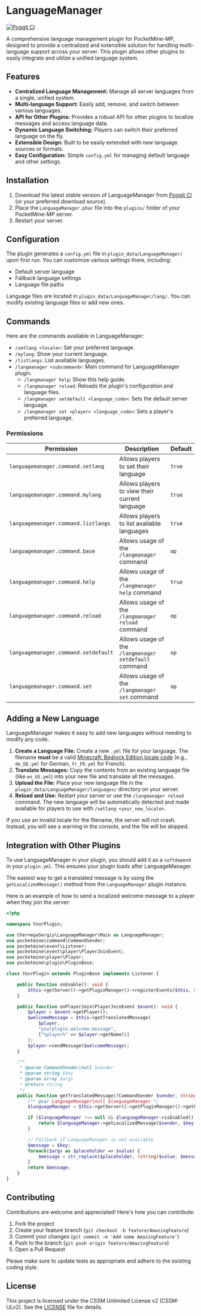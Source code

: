 # LanguageManager

[![Poggit CI](https://poggit.pmmp.io/ci.shield/newlandpe/LanguageManager/LanguageManager)](https://poggit.pmmp.io/ci/newlandpe/LanguageManager/LanguageManager)

A comprehensive language management plugin for PocketMine-MP, designed to provide a centralized and extensible solution for handling multi-language support across your server. This plugin allows other plugins to easily integrate and utilize a unified language system.

## Features

- **Centralized Language Management:** Manage all server languages from a single, unified system.
- **Multi-language Support:** Easily add, remove, and switch between various languages.
- **API for Other Plugins:** Provides a robust API for other plugins to localize messages and access language data.
- **Dynamic Language Switching:** Players can switch their preferred language on the fly.
- **Extensible Design:** Built to be easily extended with new language sources or formats.
- **Easy Configuration:** Simple `config.yml` for managing default language and other settings.

## Installation

1. Download the latest stable version of LanguageManager from [Poggit CI](https://poggit.pmmp.io/ci/newlandpe/LanguageManager/LanguageManager) (or your preferred download source).
2. Place the `LanguageManager.phar` file into the `plugins/` folder of your PocketMine-MP server.
3. Restart your server.

## Configuration

The plugin generates a `config.yml` file in `plugin_data/LanguageManager/` upon first run. You can customize various settings there, including:

- Default server language
- Fallback language settings
- Language file paths

Language files are located in `plugin_data/LanguageManager/lang/`. You can modify existing language files or add new ones.

## Commands

Here are the commands available in LanguageManager:

- `/setlang <locale>`: Set your preferred language.
- `/mylang`: Show your current language.
- `/listlangs`: List available languages.
- `/langmanager <subcommand>`: Main command for LanguageManager plugin.
  - `/langmanager help`: Show this help guide.
  - `/langmanager reload`: Reloads the plugin's configuration and language files.
  - `/langmanager setdefault <language_code>`: Sets the default server language.
  - `/langmanager set <player> <language_code>`: Sets a player's preferred language.

### Permissions

| Permission | Description | Default |
| --- | --- | --- |
| `languagemanager.command.setlang` | Allows players to set their language | `true` |
| `languagemanager.command.mylang` | Allows players to view their current language | `true` |
| `languagemanager.command.listlangs` | Allows players to list available languages | `true` |
| `languagemanager.command.base` | Allows usage of the `/langmanager` command | `op` |
| `languagemanager.command.help` | Allows usage of the `/langmanager help` command | `true` |
| `languagemanager.command.reload` | Allows usage of the `/langmanager reload` command | `op` |
| `languagemanager.command.setdefault` | Allows usage of the `/langmanager setdefault` command | `op` |
| `languagemanager.command.set` | Allows usage of the `/langmanager set` command | `op` |

## Adding a New Language

LanguageManager makes it easy to add new languages without needing to modify any code.

1. **Create a Language File:** Create a new `.yml` file for your language. The filename **must** be a valid [Minecraft: Bedrock Edition locale code](https://wiki.bedrock.dev/text/text-intro#vanilla-languages) (e.g., `de_DE.yml` for German, `fr_FR.yml` for French).
2. **Translate Messages:** Copy the contents from an existing language file (like `en_US.yml`) into your new file and translate all the messages.
3. **Upload the File:** Place your new language file in the `plugin_data/LanguageManager/languages/` directory on your server.
4. **Reload and Use:** Restart your server or use the `/langmanager reload` command. The new language will be automatically detected and made available for players to use with `/setlang <your_new_locale>`.

If you use an invalid locale for the filename, the server will not crash. Instead, you will see a warning in the console, and the file will be skipped.

## Integration with Other Plugins

To use LanguageManager in your plugin, you should add it as a `softdepend` in your `plugin.yml`. This ensures your plugin loads after LanguageManager.

The easiest way to get a translated message is by using the `getLocalizedMessage()` method from the `LanguageManager` plugin instance.

Here is an example of how to send a localized welcome message to a player when they join the server:

```php
<?php

namespace YourPlugin;

use ChernegaSergiy\LanguageManager\Main as LanguageManager;
use pocketmine\command\CommandSender;
use pocketmine\event\Listener;
use pocketmine\event\player\PlayerJoinEvent;
use pocketmine\player\Player;
use pocketmine\plugin\PluginBase;

class YourPlugin extends PluginBase implements Listener {

    public function onEnable(): void {
        $this->getServer()->getPluginManager()->registerEvents($this, $this);
    }

    public function onPlayerJoin(PlayerJoinEvent $event): void {
        $player = $event->getPlayer();
        $welcomeMessage = $this->getTranslatedMessage(
            $player,
            "yourplugin.welcome.message",
            ["%player%" => $player->getName()]
        );
        $player->sendMessage($welcomeMessage);
    }

    /**
     * @param CommandSender|null $sender
     * @param string $key
     * @param array $args
     * @return string
     */
    public function getTranslatedMessage(?CommandSender $sender, string $key, array $args = []): string {
        /** @var LanguageManager|null $languageManager */
        $languageManager = $this->getServer()->getPluginManager()->getPlugin("LanguageManager");

        if ($languageManager !== null && $languageManager->isEnabled()) {
            return $languageManager->getLocalizedMessage($sender, $key, $args);
        }

        // Fallback if LanguageManager is not available
        $message = $key;
        foreach($args as $placeholder => $value) {
            $message = str_replace($placeholder, (string)$value, $message);
        }
        return $message;
    }
}
```

## Contributing

Contributions are welcome and appreciated! Here's how you can contribute:

1. Fork the project
2. Create your feature branch (`git checkout -b feature/AmazingFeature`)
3. Commit your changes (`git commit -m 'Add some AmazingFeature'`)
4. Push to the branch (`git push origin feature/AmazingFeature`)
5. Open a Pull Request

Please make sure to update tests as appropriate and adhere to the existing coding style.

## License

This project is licensed under the CSSM Unlimited License v2 (CSSM-ULv2). See the [LICENSE](LICENSE) file for details.
